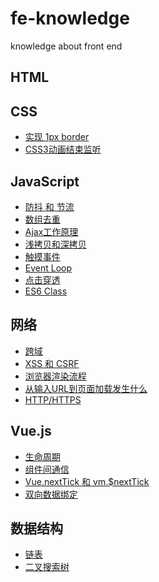 # fe-knowledge
knowledge about front end

## HTML

## CSS

* [实现 1px border](https://github.com/Leechikit/fe-knowledge/issues/6)
* [CSS3动画结束监听]()

## JavaScript

* [防抖 和 节流](https://github.com/Leechikit/fe-knowledge/issues/3)
* [数组去重](https://github.com/Leechikit/fe-knowledge/issues/4)
* [Ajax工作原理](https://github.com/Leechikit/fe-knowledge/issues/5)
* [浅拷贝和深拷贝](https://github.com/Leechikit/fe-knowledge/issues/10)
* [触摸事件](https://github.com/Leechikit/fe-knowledge/issues/12)
* [Event Loop](https://github.com/Leechikit/fe-knowledge/issues/15)
* [点击穿透](https://github.com/Leechikit/fe-knowledge/issues/16)
* [ES6 Class]()

## 网络

* [跨域](https://github.com/Leechikit/fe-knowledge/issues/1)
* [XSS 和 CSRF](https://github.com/Leechikit/fe-knowledge/issues/2)
* [浏览器渲染流程](https://github.com/Leechikit/fe-knowledge/issues/9)
* [从输入URL到页面加载发生什么](https://github.com/Leechikit/fe-knowledge/issues/13)
* [HTTP/HTTPS](https://github.com/Leechikit/fe-knowledge/issues/14)

## Vue.js

* [生命周期](https://github.com/Leechikit/fe-knowledge/issues/7)
* [组件间通信](https://github.com/Leechikit/fe-knowledge/issues/8)
* [Vue.nextTick 和 vm.$nextTick](https://github.com/Leechikit/fe-knowledge/issues/11)
* [双向数据绑定](https://github.com/Leechikit/fe-knowledge/issues/17)

## 数据结构

* [链表]()
* [二叉搜索树]()